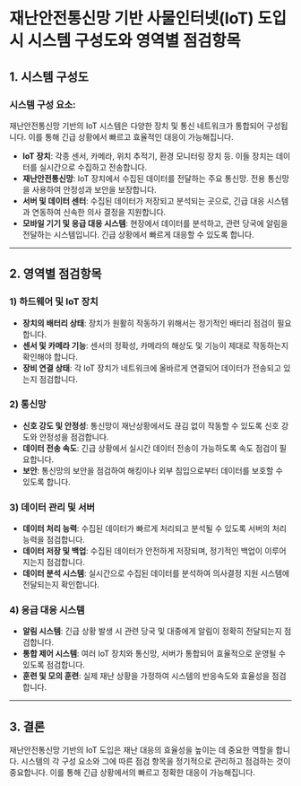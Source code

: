 # 재난안전통신망 기반 사물인터넷(IoT) 도입 시 시스템 구성도와 영역별 점검항목

## 1. 시스템 구성도

### **시스템 구성 요소**:
재난안전통신망 기반의 IoT 시스템은 다양한 장치 및 통신 네트워크가 통합되어 구성됩니다. 이를 통해 긴급 상황에서 빠르고 효율적인 대응이 가능해집니다.

- **IoT 장치**: 각종 센서, 카메라, 위치 추적기, 환경 모니터링 장치 등. 이들 장치는 데이터를 실시간으로 수집하고 전송합니다.
- **재난안전통신망**: IoT 장치에서 수집된 데이터를 전달하는 주요 통신망. 전용 통신망을 사용하여 안정성과 보안을 보장합니다.
- **서버 및 데이터 센터**: 수집된 데이터가 저장되고 분석되는 곳으로, 긴급 대응 시스템과 연동하여 신속한 의사 결정을 지원합니다.
- **모바일 기기 및 응급 대응 시스템**: 현장에서 데이터를 분석하고, 관련 당국에 알림을 전달하는 시스템입니다. 긴급 상황에서 빠르게 대응할 수 있도록 합니다.

---

## 2. 영역별 점검항목

### **1) 하드웨어 및 IoT 장치**
- **장치의 배터리 상태**: 장치가 원활히 작동하기 위해서는 정기적인 배터리 점검이 필요합니다.
- **센서 및 카메라 기능**: 센서의 정확성, 카메라의 해상도 및 기능이 제대로 작동하는지 확인해야 합니다.
- **장비 연결 상태**: 각 IoT 장치가 네트워크에 올바르게 연결되어 데이터가 전송되고 있는지 점검합니다.

### **2) 통신망**
- **신호 강도 및 안정성**: 통신망이 재난상황에서도 끊김 없이 작동할 수 있도록 신호 강도와 안정성을 점검합니다.
- **데이터 전송 속도**: 긴급 상황에서 실시간 데이터 전송이 가능하도록 속도 점검이 필요합니다.
- **보안**: 통신망의 보안을 점검하여 해킹이나 외부 침입으로부터 데이터를 보호할 수 있도록 합니다.

### **3) 데이터 관리 및 서버**
- **데이터 처리 능력**: 수집된 데이터가 빠르게 처리되고 분석될 수 있도록 서버의 처리 능력을 점검합니다.
- **데이터 저장 및 백업**: 수집된 데이터가 안전하게 저장되며, 정기적인 백업이 이루어지는지 점검합니다.
- **데이터 분석 시스템**: 실시간으로 수집된 데이터를 분석하여 의사결정 지원 시스템에 전달되는지 확인합니다.

### **4) 응급 대응 시스템**
- **알림 시스템**: 긴급 상황 발생 시 관련 당국 및 대중에게 알림이 정확히 전달되는지 점검합니다.
- **통합 제어 시스템**: 여러 IoT 장치와 통신망, 서버가 통합되어 효율적으로 운영될 수 있도록 점검합니다.
- **훈련 및 모의 훈련**: 실제 재난 상황을 가정하여 시스템의 반응속도와 효율성을 점검합니다.

---

## 3. 결론

재난안전통신망 기반의 IoT 도입은 재난 대응의 효율성을 높이는 데 중요한 역할을 합니다. 시스템의 각 구성 요소와 그에 따른 점검 항목을 정기적으로 관리하고 점검하는 것이 중요합니다. 이를 통해 긴급 상황에서의 빠르고 정확한 대응이 가능해집니다.
